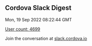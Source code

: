## Cordova Slack Digest
Mon, 19 Sep 2022 08:22:44 GMT

[User count: 4699](https://cordova.slack.com/)


Join the conversation at [slack.cordova.io](http://slack.cordova.io/)
